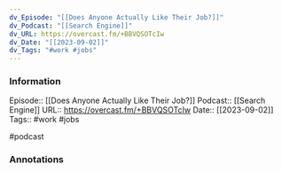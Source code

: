 ```yaml
---
dv_Episode: "[[Does Anyone Actually Like Their Job?]]"
dv_Podcast: "[[Search Engine]]"
dv_URL: https://overcast.fm/+BBVQSOTcIw
dv_Date: "[[2023-09-02]]"
dv_Tags: "#work #jobs"
---
```

### Information

Episode:: [[Does Anyone Actually Like Their Job?]]
Podcast:: [[Search Engine]]
URL:: https://overcast.fm/+BBVQSOTcIw
Date:: [[2023-09-02]]
Tags:: #work #jobs

#podcast


### Annotations

